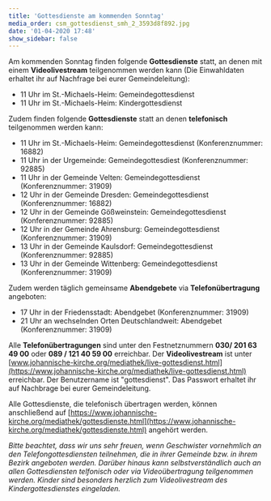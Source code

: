 ```yaml
---
title: 'Gottesdienste am kommenden Sonntag'
media_order: csm_gottesdienst_smh_2_3593d8f892.jpg
date: '01-04-2020 17:48'
show_sidebar: false
---
```


Am kommenden Sonntag finden folgende **Gottesdienste** statt, an denen mit einem **Videolivestream** teilgenommen werden kann (Die Einwahldaten erhaltet ihr auf Nachfrage bei eurer Gemeindeleitung):
* 11 Uhr im St.-Michaels-Heim: Gemeindegottesdienst
* 11 Uhr im St.-Michaels-Heim: Kindergottesdienst


Zudem finden folgende **Gottesdienste** statt an denen **telefonisch** teilgenommen werden kann:
* 11 Uhr im St.-Michaels-Heim: Gemeindegottesdienst (Konferenznummer: 16882)
* 11 Uhr in der Urgemeinde: Gemeindegottesdiest (Konferenznummer: 92885)
* 11 Uhr in der Gemeinde Velten: Gemeindegottesdienst (Konferenznummer: 31909)
* 12 Uhr in der Gemeinde Dresden: Gemeindegottesdienst (Konferenznummer: 16882)
* 12 Uhr in der Gemeinde Gößweinstein: Gemeindegottesdienst (Konferenznummer: 92885)
* 12 Uhr in der Gemeinde Ahrensburg: Gemeindegottesdienst (Konferenznummer: 31909)
* 13 Uhr in der Gemeinde Kaulsdorf: Gemeindegottesdienst (Konferenznummer: 92885)
* 13 Uhr in der Gemeinde Wittenberg: Gemeindegottesdienst (Konferenznummer: 31909)


Zudem werden täglich gemeinsame **Abendgebete** via **Telefonübertragung** angeboten:
* 17 Uhr in der Friedensstadt: Abendgebet (Konferenznummer: 31909)
* 21 Uhr an wechselnden Orten Deutschlandweit: Abendgebet (Konferenznummer: 31909)

Alle **Telefonübertragungen** sind unter den Festnetznummern **030/ 201 63 49 00** oder **089 / 121 40 59 00** erreichbar.
Der **Videolivestream** ist unter [www.johannische-kirche.org/mediathek/live-gottesdienst.html](https://www.johannische-kirche.org/mediathek/live-gottesdienst.html) erreichbar. Der Benutzername ist "gottesdienst". Das Passwort erhaltet ihr auf Nachbrage bei eurer Gemeindeleitung.

Alle Gottesdienste, die telefonisch übertragen werden, können anschließend auf [https://www.johannische-kirche.org/mediathek/gottesdienste.html](https://www.johannische-kirche.org/mediathek/gottesdienste.html) angehört werden.

_Bitte beachtet, dass wir uns sehr freuen, wenn Geschwister vornehmlich an den Telefongottesdiensten teilnehmen, die in ihrer Gemeinde bzw. in ihrem Bezirk angeboten werden. Darüber hinaus kann selbstverständlich auch an allen Gottesdiensten telfonisch oder via Videoübertragung teilgenommen werden. Kinder sind besonders herzlich zum Videolivestream des Kindergottesdienstes eingeladen._
